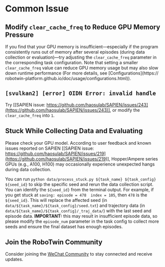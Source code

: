 # Common Issue

## Modify `clear_cache_freq` to Reduce GPU Memory Pressure

If you find that your GPU memory is insufficient—especially if the program consistently runs out of memory after several episodes (during data collection or evaluation)—try adjusting the `clear_cache_freq` parameter in the corresponding task configuration.
Note that setting a smaller `clear_cache_freq` value can reduce GPU memory usage but may also slow down runtime performance (For more details, see [Configurations](https://
robotwin-platform.github.io/doc/usage/configurations.html)).

## `[svulkan2] [error] OIDN Error: invalid handle`

Try [[SAPIEN issue: https://github.com/haosulab/SAPIEN/issues/243](https://github.com/haosulab/SAPIEN/issues/243)], or modify the `clear_cache_freq` into `1`.

## Stuck While Collecting Data and Evaluating

Please check your GPU model. According to user feedback and known issues reported on SAPIEN [[SAPIEN issue: https://github.com/haosulab/SAPIEN/issues/219](https://github.com/haosulab/SAPIEN/issues/219)], Hopper/Ampere series GPUs (e.g., A100, H100) may occasionally experience unexpected hangs during data collection. 

You can run `python data/process_stuck.py ${task_name} ${task_config} ${seed_id}` to skip the specific seed and rerun the data collection script. You can identify the `${seed_id}` from the terminal output. For example, if you get stuck at `saving: episode = 478  index = 105`, then `478` is the `${seed_id}`. This will replace the affected seed (in `data/${task_name}/${task_config}/seed.txt`) and trajectory data (in `data/${task_name}/${task_config}/_traj_data/`) with the last seed and episode data. **IMPORTANT:** this may result in insufficient episode data, so please modify the `episode_num` parameter in the task config to collect more seeds and ensure the final dataset has enough episodes.

## Join the RoboTwin Community

Consider joining the [WeChat Community](https://robotwin-platform.github.io/doc/community/index.html) to stay connected and receive updates.

